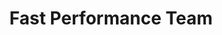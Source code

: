 ---
title: "Fast Performance Team"
url: /grafing-bei-muenchen/fast-performance-team/
shop: Autohaus
---